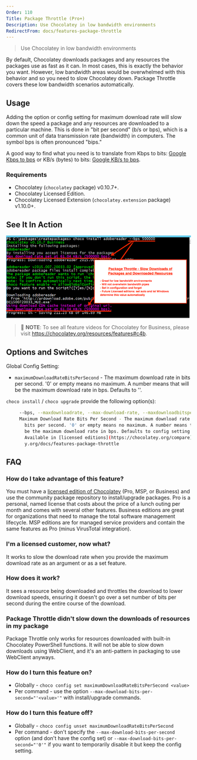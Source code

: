 ```yaml
---
Order: 110
Title: Package Throttle (Pro+)
Description: Use Chocolatey in low bandwidth environments
RedirectFrom: docs/features-package-throttle
---
```


> Use Chocolatey in low bandwidth environments

By default, Chocolatey downloads packages and any resources the packages use as fast as it can. In most cases, this is exactly the behavior you want. However, low bandwidth areas would be overwhelmed with this behavior and so you need to slow Chocolatey down. Package Throttle covers these low bandwidth scenarios automatically.

## Usage

Adding the option or config setting for maximum download rate will slow down the speed a package and any resources are downloaded to a particular machine. This is done in "bit per second" (b/s or bps), which is a common unit of data transmission rate (bandwidth) in computers. The symbol bps is often pronounced "bips."

A good way to find what you need is to translate from Kbps to bits: [Google Kbps to bps](https://www.google.com/search?q=2+Kb/s+%3D+?+bps) or KB/s (bytes) to bits: [Google KB/s to bps](https://www.google.com/search?q=2+KB/s+%3D+bps).

### Requirements

* Chocolatey (`chocolatey` package) v0.10.7+.
* Chocolatey Licensed Edition.
* Chocolatey Licensed Extension (`chocolatey.extension` package) v1.10.0+.

## See It In Action

![Package Throttle downloading a package and resources - - if you are on https://docs.chocolatey.org/en-us/features/paid/package-throttle, see commented html below for detailed description of image](/assets/images/features/features_package_throttle.png)

<!--
Text in the image above:
Package Throttle - Slow Downloads of Packages and Downloaded Resources

- Great for low bandwidth environments
- Will not overwhelm bandwidth pipes
- Set in configuration and forget
- Future Licensed editions: set auto and let Windows determine this value automatically

-->

> 📝 **NOTE**: To see all feature videos for Chocolatey for Business, please visit https://chocolatey.org/resources/features#c4b.

## Options and Switches

Global Config Setting:

 * `maximumDownloadRateBitsPerSecond` - The maximum download rate in bits per second. '0' or empty means no maximum. A number means that will be the maximum download rate in bps. Defaults to ''.


`choco install` / `choco upgrade` provide the following option(s):

~~~sh
     --bps, --maxdownloadrate, --max-download-rate, --maxdownloadbitspersecond, --max-download-bits-per-second, --maximumdownloadbitspersecond, --maximum-download-bits-per-second=VALUE
     Maximum Download Rate Bits Per Second - The maximum download rate in
       bits per second. '0' or empty means no maximum. A number means that will
       be the maximum download rate in bps. Defaults to config setting of '0'.
       Available in [licensed editions](https://chocolatey.org/compare) v1.10+ only. See https://chocolate-
       y.org/docs/features-package-throttle
~~~

## FAQ

### How do I take advantage of this feature?

You must have a [licensed edition of Chocolatey](https://chocolatey.org/pricing) (Pro, MSP, or Business) and use the community package repository to install/upgrade packages. Pro is a personal, named license that costs about the price of a lunch outing per month and comes with several other features. Business editions are great for organizations that need to manage the total software management lifecycle. MSP editions are for managed service providers and contain the same features as Pro (minus VirusTotal integration).

### I'm a licensed customer, now what?

It works to slow the download rate when you provide the maximum download rate as an argument or as a set feature.

### How does it work?

It sees a resource being downloaded and throttles the download to lower download speeds, ensuring it doesn't go over a set number of bits per second during the entire course of the download.

### Package Throttle didn't slow down the downloads of resources in my package

Package Throttle only works for resources downloaded with built-in Chocolatey PowerShell functions. It will not be able to slow down downloads using WebClient, and it's an anti-pattern in packaging to use WebClient anyways.

### How do I turn this feature on?

* Globally - `choco config set maximumDownloadRateBitsPerSecond <value>`
* Per command - use the option `--max-download-bits-per-second="'<value>'"` with install/upgrade commands.

### How do I turn this feature off?

* Globally - `choco config unset maximumDownloadRateBitsPerSecond`
* Per command - don't specify the `--max-download-bits-per-second` option (and don't have the config set) or `--max-download-bits-per-second="'0'"` if you want to temporarily disable it but keep the config setting.
